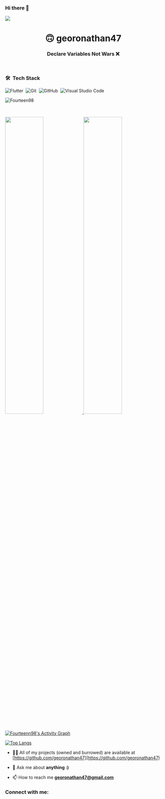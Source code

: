 ### Hi there 👋

<!--
**georonathan47/georonathan47** is a ✨ _special_ ✨ repository because its `README.md` (this file) appears on your GitHub profile.

Here are some ideas to get you started:

- 🔭 I’m currently working on ...
- 🌱 I’m currently learning ...
- 👯 I’m looking to collaborate on ...
- 🤔 I’m looking for help with ...
- 💬 Ask me about ...
- 📫 How to reach me: ...
- 😄 Pronouns: ...
- ⚡ Fun fact: ...
-->
<a href="https://www.youtube.com/watch?v=dQw4w9WgXcQ"><img src="https://user-images.githubusercontent.com/73097560/115834477-dbab4500-a447-11eb-908a-139a6edaec5c.gif"></a>

<h1 align="center">🙃 georonathan47</h1>
<h3 align="center">Declare Variables Not Wars ❌</h3>

<br>

### 🛠 &nbsp;Tech Stack
<!-- ![Python](https://img.shields.io/badge/-Python-05122A?style=flat&logo=python)&nbsp;
![Django](https://img.shields.io/badge/-Django-05122A?style=flat&logo=django)&nbsp;
![JavaScript](https://img.shields.io/badge/-JavaScript-05122A?style=flat&logo=javascript)&nbsp;
![NPM](https://img.shields.io/badge/npm-CB3837?style=flat&logo=npm&logoColor=white)&nbsp;
![Jest](https://img.shields.io/badge/Jest-C21325?style=flat&logo=jest&logoColor=white)&nbsp;
![C](https://img.shields.io/badge/-C-05122A?style=flat&logo=C&logoColor=A8B9CC)&nbsp;
![C++](https://img.shields.io/badge/-C++-05122A?style=flat&logo=C%2B%2B&logoColor=00599C)&nbsp;
![Django](https://img.shields.io/badge/-Django-05122A?style=flat&logo=django&logoColor=092E20)&nbsp;
![Bootstrap](https://img.shields.io/badge/-Bootstrap-05122A?style=flat&logo=bootstrap&logoColor=563D7C)&nbsp;
![HTML](https://img.shields.io/badge/-HTML-05122A?style=flat&logo=HTML5)&nbsp;
![WEBPACK](https://img.shields.io/badge/-WEBPACK-05122A?style=flat&logo=webpack)&nbsp;
![GULP](https://img.shields.io/badge/-GULP-05122A?style=flat&logo=gulp)&nbsp;
![SCSS](https://img.shields.io/badge/-SCSS-05122A?style=flat&logo=scss)&nbsp;
![CSS](https://img.shields.io/badge/-CSS-05122A?style=flat&logo=CSS3&logoColor=1572B6)&nbsp;
![react](https://img.shields.io/badge/-react-05122A?style=flat&logo=react)&nbsp;
![redux](https://img.shields.io/badge/-redux-05122A?style=flat&logo=redux)&nbsp;
![vie](https://img.shields.io/badge/-vite-05122A?style=flat&logo=vite)&nbsp; -->
![Flutter](https://imgs.search.brave.com/6PqdVf3Wgbih-TgymNfsF51gAF69mfttAXWJHcRVnZc/rs:fit:847:225:1/g:ce/aHR0cHM6Ly90c2Uy/Lm1tLmJpbmcubmV0/L3RoP2lkPU9JUC4w/V3M0WmxNcW11bVpX/ajV3WVRHMlJBSGFF/SiZwaWQ9QXBp)&nbsp;
![Git](https://img.shields.io/badge/-Git-05122A?style=flat&logo=git)&nbsp;
![GitHub](https://img.shields.io/badge/-GitHub-05122A?style=flat&logo=github)&nbsp;
![Visual Studio Code](https://img.shields.io/badge/-Visual%20Studio%20Code-05122A?style=flat&logo=visual-studio-code&logoColor=007ACC)&nbsp;


<p align="left"> <img src="https://komarev.com/ghpvc/?username=Fourteen98&label=Profile%20views&color=blue&style=plastic"  alt="Fourteen98" /> </p>


<br/>
<p align="left">
  <a href="https://github.com/wdavidcch/">
  <img width="49.5%" src="https://github-readme-stats.vercel.app/api?username=Fourteen98&show_icons=true&theme=react&hide_border=true" />
    <img width="49.5%" src="https://github-readme-streak-stats.herokuapp.com/?user=Fourteen98&theme=react&hide_border=true" />
  </a>
</p>
<br>

[![Fourteenn98's Activity Graph](https://activity-graph.herokuapp.com/graph?username=Fourteen98&custom_title=Fourteen98's%20Contribution%20Graph&theme=react-dark&hide_border=true)](https://github.com/Fourteen98/)

[![Top Langs](https://github-readme-stats.vercel.app/api/top-langs/?username=Fourteen98&theme=react&layout=compact&card_width=1000)](https://github.com/Fourteen98/Fourteen98)


- 👨‍💻 All of my projects (owned and burrowed) are available at [https://github.com/georonathan47](https://github.com/georonathan47) 

<!-- -  👯 I’m looking to collaborate on project which uses any cloud platform, ansible, vagrant, docker, k8, c++/c, python, django etc -->

- 💬 Ask me about **anything :)**

- 📫 How to reach me **georonathan47@gmail.com**

<!-- - ⚡ Fun fact **you can find me on instagram: @Fourteen98** -->

<h3 align="left">Connect with me:</h3>
<!-- <p align="left"> -->
<!-- <a href="https://twitter.com/muhiydeen" target="blank"><img align="center" src="https://cdn.jsdelivr.net/npm/simple-icons@3.0.1/icons/twitter.svg" alt="fourteen98" height="30" width="40" /></a>
<a href="https://instagram.com/Fourteen98" target="blank"><img align="center" src="https://cdn.jsdelivr.net/npm/simple-icons@3.0.1/icons/instagram.svg" alt="Fourteen98" height="30" width="40" /></a>
</p> -->

